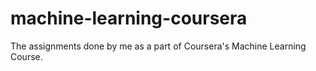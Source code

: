 # machine-learning-coursera
The assignments done by me as a part of Coursera's Machine Learning Course.


